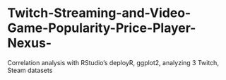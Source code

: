 # Twitch-Streaming-and-Video-Game-Popularity-Price-Player-Nexus-
Correlation analysis with RStudio’s deployR, ggplot2, analyzing 3 Twitch, Steam datasets
